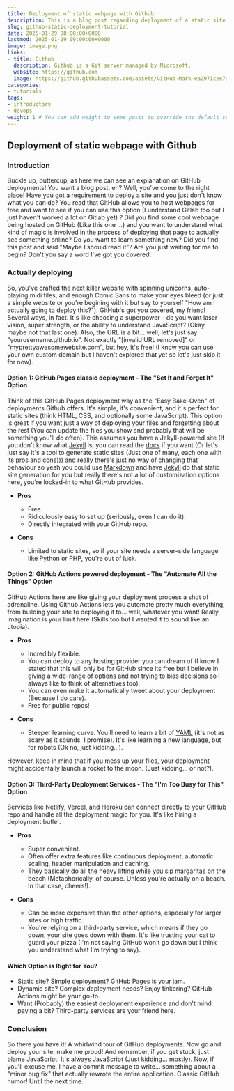 ```yaml
---
title: Deployment of static webpage with Github
description: This is a blog post regarding deployment of a static site using Github
slug: github-static-deployment-tutorial
date: 2025-01-29 08:00:00+0000
lastmod: 2025-01-29 09:00:00+0000
image: image.png
links:
- title: Github
  description: Github is a Git server managed by Microsoft.
  website: https://github.com
  image: https://github.githubassets.com/assets/GitHub-Mark-ea2971cee799.png
categories:
- tutorials
tags:
- introductory
- devops
weight: 1 # You can add weight to some posts to override the default sorting (date descending)
---
```


## Deployment of static webpage with Github

### Introduction

Buckle up, buttercup, as here we can see an explanation on GitHub deployments! You want a blog post, eh? Well, you've come to the right place! Have you got a requirement to deploy a site and you just don't know what you can do? You read that GitHub allows you to host webpages for free and want to see if you can use this option (I understand Gitlab too but I just haven't worked a lot on Gitlab yet) ? Did you find some cool webpage being hosted on GitHub (Like this one ...) and you want to understand what kind of magic is involved in the process of deploying that page to actually see something online? Do you want to learn something new? Did you find this post and said "Maybe I should read it"? Are you just waiting for me to begin? Don't you say a word I've got you covered.

### Actually deploying

So, you've crafted the next killer website with spinning unicorns, auto-playing midi files, and enough Comic Sans to make your eyes bleed (or just a simple website or you're begining with it but say to yourself "How am I actually going to deploy this?"). GitHub's got you covered, my friend! Several ways, in fact. It's like choosing a superpower – do you want laser vision, super strength, or the ability to understand JavaScript? (Okay, maybe not that last one). Also, the URL is a bit... well, let's just say "yourusername.github.io". Not exactly "[invalid URL removed]" or "myprettyawesomewebsite.com", but hey, it's free! (I know you can use your own custom domain but I haven't explored that yet so let's just skip it for now).

#### Option 1: GitHub Pages classic deployment - The "Set It and Forget It" Option

Think of this GitHub Pages deployment way as the "Easy Bake-Oven" of deployments Github offers. It's simple, it's convenient, and it's perfect for static sites (think HTML, CSS, and optionally some JavaScript). This option is great if you want just a way of deploying your files and forgetting about the rest (You can update the files you show and probably that will be something you'll do often). This assumes you have a Jekyll-powered site (If you don't know what [Jekyll](https://jekyllrb.com/) is, you can read the [docs](https://jekyllrb.com/docs) if you want (Or let's just say it's a tool to generate static sites (Just one of many, each one with its pros and cons))) and really there's just no way of changing that behaviour so yeah you could use [Markdown](https://www.markdownguide.org/) and have [Jekyll](https://jekyllrb.com/) do that static site generation for you but really there's not a lot of customization options here, you're locked-in to what GitHub provides.

- **Pros**
  - Free.
  - Ridiculously easy to set up (seriously, even I can do it).
  - Directly integrated with your GitHub repo.

- **Cons**
  - Limited to static sites, so if your site needs a server-side language like Python or PHP, you're out of luck.

#### Option 2: GitHub Actions powered deployment - The "Automate All the Things" Option

GitHub Actions here are like giving your deployment process a shot of adrenaline. Using Github Actions lets you automate pretty much everything, from building your site to deploying it to... well, whatever you want! Really, imagination is your limit here (Skills too but I wanted it to sound like an utopia).

- **Pros**
  - Incredibly flexible.
  - You can deploy to any hosting provider you can dream of (I know I stated that this will only be for GitHub since its free but I believe in giving a wide-range of options and not trying to bias decisions so I always like to think of alternatives too).
  - You can even make it automatically tweet about your deployment (Because I do care).
  - Free for public repos!

- **Cons**
  - Steeper learning curve. You'll need to learn a bit of [YAML](https://yaml.org) (it's not as scary as it sounds, I promise). It's like learning a new language, but for robots (Ok no, just kidding...).

However, keep in mind that if you mess up your files, your deployment might accidentally launch a rocket to the moon. (Just kidding... or not?).

#### Option 3: Third-Party Deployment Services - The "I'm Too Busy for This" Option

Services like Netlify, Vercel, and Heroku can connect directly to your GitHub repo and handle all the deployment magic for you. It's like hiring a deployment butler.

- **Pros**
  - Super convenient.
  - Often offer extra features like continuous deployment, automatic scaling, header manipulation and caching.
  - They basically do all the heavy lifting while you sip margaritas on the beach (Metaphorically, of course. Unless you're actually on a beach. In that case, cheers!).

- **Cons**
  - Can be more expensive than the other options, especially for larger sites or high traffic.
  - You're relying on a third-party service, which means if they go down, your site goes down with them. It's like trusting your cat to guard your pizza (I'm not saying GitHub won't go down but I think you understand what I'm trying to say).

#### Which Option is Right for You?

- Static site? Simple deployment? GitHub Pages is your jam.
- Dynamic site? Complex deployment needs? Enjoy tinkering? GitHub Actions might be your go-to.
- Want (Probably) the easiest deployment experience and don't mind paying a bit? Third-party services are your friend here.

### Conclusion

So there you have it! A whirlwind tour of GitHub deployments. Now go and deploy your site, make me proud! And remember, if you get stuck, just blame JavaScript. It's always JavaScript (Just kidding... mostly). Now, if you'll excuse me, I have a commit message to write... something about a "minor bug fix" that actually rewrote the entire application. Classic GitHub humor! Until the next time.
